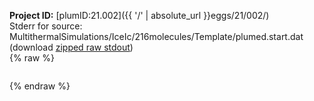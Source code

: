 **Project ID:** [plumID:21.002]({{ '/' | absolute_url }}eggs/21/002/)  
Stderr for source:  MultithermalSimulations/IceIc/216molecules/Template/plumed.start.dat   
(download [zipped raw stdout](plumed.start.dat.plumed_master.stdout.txt.zip))  
{% raw %}
<pre>
</pre>
{% endraw %}
